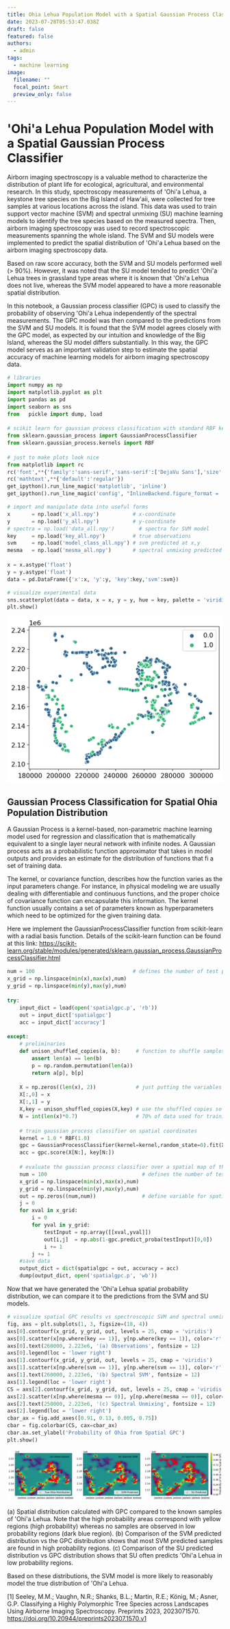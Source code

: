 ```yaml
---
title: Ohia Lehua Population Model with a Spatial Gaussian Process Classifier
date: 2023-07-28T05:53:47.038Z
draft: false
featured: false
authors:
  - admin
tags:
  - machine learning
image:
  filename: ""
  focal_point: Smart
  preview_only: false
---
```

# 'Ohi'a Lehua Population Model with a Spatial Gaussian Process Classifier

Airborn imaging spectroscopy is a valuable method to characterize the distribution of plant life for ecological, agricultural, and environmental research. In this study, spectroscopy measurements of 'Ohi'a Lehua, a keystone tree species on the Big Island of Haw'aii, were collected for tree samples at various locations across the island. This data was used to train support vector machine (SVM) and spectral unmixing (SU) machine learning models to identify the tree species based on the measured spectra. Then, airborn imaging spectroscopy was used to record spectroscopic measurements spanning the whole island. The SVM and SU models were implemented to predict the spatial distribution of 'Ohi'a Lehua based on the airborn imaging spectroscopy data. 

Based on raw score accuracy, both the SVM and SU models performed well (> 90%). However, it was noted that the SU model tended to predict 'Ohi'a Lehua trees in grassland type areas where it is known that 'Ohi'a Lehua does not live, whereas the SVM model appeared to have a more reasonable spatial distribution.     

In this notebook, a Gaussian process classifier (GPC) is used to classify the probability of observing 'Ohi'a Lehua independently of the spectral measurements. The GPC model was then compared to the predictions from the SVM and SU models. It is found that the SVM model agrees closely with the GPC model, as expected by our intuition and knowledge of the Big Island, whereas the SU model differs substantially. In this way, the GPC model serves as an important validation step to estimate the spatial accuracy of machine learning models for airborn imaging spectroscopy data. 


```python
# libraries
import numpy as np
import matplotlib.pyplot as plt
import pandas as pd
import seaborn as sns
from   pickle import dump, load

# scikit learn for gaussian process classification with standard RBF kernel
from sklearn.gaussian_process import GaussianProcessClassifier
from sklearn.gaussian_process.kernels import RBF

# just to make plots look nice
from matplotlib import rc
rc('font',**{'family':'sans-serif','sans-serif':['DejaVu Sans'],'size':12})
rc('mathtext',**{'default':'regular'})
get_ipython().run_line_magic('matplotlib', 'inline')
get_ipython().run_line_magic('config', "InlineBackend.figure_format = 'retina'")
```


```python
# import and manipulate data into useful forms
x       = np.load('x_all.npy')           # x-coordinate
y       = np.load('y_all.npy')           # y-coordinate
# spectra = np.load('data_all.npy')        # spectra for SVM model
key     = np.load('key_all.npy')         # true observations
svm     = np.load('model_class_all.npy') # svm predicted at x,y
mesma   = np.load('mesma_all.npy')       # spectral unmixing predicted at x,y

x = x.astype('float')    
y = y.astype('float')
data = pd.DataFrame({'x':x, 'y':y, 'key':key,'svm':svm})
```


```python
# visualize experimental data
sns.scatterplot(data = data, x = x, y = y, hue = key, palette = 'viridis')
plt.show()
```


    
![png](output_4_0.png)
    


## Gaussian Process Classification for Spatial Ohia Population Distribution

A Gaussian Process is a kernel-based, non-parametric machine learning model used for regression and classification that is mathematically equivalent to a single layer neural network with infinite nodes. A Gaussian process acts as a probabilistic function approximator that takes in model outputs and provides an estimate for the distribution of functions that fi a set of training data. 

The kernel, or covariance function, describes how the function varies as the input parameters change. For instance, in physical modeling we are usually dealing with differentiable and continuous functions, and the proper choice of covariance function can encapsulate this information. The kernel function usually contains a set of parameters known as hyperparameters which need to be optimized for the given training data.  

Here we implement the GaussianProcessClassifier function from scikit-learn with a radial basis function. Details of the scikit-learn function can be found at this link: https://scikit-learn.org/stable/modules/generated/sklearn.gaussian_process.GaussianProcessClassifier.html


```python
num = 100                                # defines the number of test points across the map in x- and y-direction
x_grid = np.linspace(min(x),max(x),num)
y_grid = np.linspace(min(y),max(y),num)

try:
    input_dict = load(open('spatialgpc.p', 'rb'))
    out = input_dict['spatialgpc']
    acc = input_dict['accuracy']
    
except:
    # preliminaries
    def unison_shuffled_copies(a, b):     # function to shuffle samples in unison
        assert len(a) == len(b)
        p = np.random.permutation(len(a))
        return a[p], b[p]

    X = np.zeros((len(x), 2))             # just putting the variables into an easy to use form
    X[:,0] = x
    X[:,1] = y
    X,key = unison_shuffled_copies(X,key) # use the shuffled copies so training samples are randomized
    N = int(len(x)*0.7)                   # 70% of data used for training 

    # train gaussian process classifier on spatial coordinates
    kernel = 1.0 * RBF(1.0)
    gpc = GaussianProcessClassifier(kernel=kernel,random_state=0).fit(X[:N], key[:N])
    acc = gpc.score(X[N:], key[N:])

    # evaluate the gaussian process classifier over a spatial map of the island (takes ~20 minutes)
    num = 100                               # defines the number of test points across the map in x- and y-direction
    x_grid = np.linspace(min(x),max(x),num)
    y_grid = np.linspace(min(y),max(y),num)
    out = np.zeros((num,num))               # define variable for spatial map
    j = 0
    for xval in x_grid:
        i = 0
        for yval in y_grid:
            testInput = np.array([[xval,yval]])
            out[i,j]  = np.abs(1-gpc.predict_proba(testInput)[0,0])
            i += 1
        j += 1
    #save data    
    output_dict = dict(spatialgpc = out, accuracy = acc)
    dump(output_dict, open('spatialgpc.p', 'wb'))
```

Now that we have generated the 'Ohi'a Lehua spatial probability distribution, we can compare it to the predictions from the SVM and SU models.  


```python
# visualize spatial GPC results vs spectroscopic SVM and spectral unmixing results
fig, axs = plt.subplots(1, 3, figsize=(18, 4))
axs[0].contourf(x_grid, y_grid, out, levels = 25, cmap = 'viridis')
axs[0].scatter(x[np.where(key == 1)], y[np.where(key == 1)], color='r', alpha = 0.3, label = 'True Ohia Distribution')
axs[0].text(260000, 2.223e6, '(a) Observations', fontsize = 12)
axs[0].legend(loc = 'lower right')
axs[1].contourf(x_grid, y_grid, out, levels = 25, cmap = 'viridis')
axs[1].scatter(x[np.where(svm == 1)], y[np.where(svm == 1)], color='r', alpha = 0.3, label = 'SVM Predicted')
axs[1].text(260000, 2.223e6, '(b) Spectral SVM', fontsize = 12)
axs[1].legend(loc = 'lower right')
CS = axs[2].contourf(x_grid, y_grid, out, levels = 25, cmap = 'viridis')
axs[2].scatter(x[np.where(mesma == 0)], y[np.where(mesma == 0)], color='r', alpha = 0.3, label = 'SU Predicted')
axs[2].text(250000, 2.223e6, '(c) Spectral Unmixing', fontsize = 12)
axs[2].legend(loc = 'lower right')
cbar_ax = fig.add_axes([0.91, 0.13, 0.005, 0.75])
cbar = fig.colorbar(CS, cax=cbar_ax)
cbar.ax.set_ylabel('Probability of Ohia from Spatial GPC')
plt.show()
```


    
![png](output_9_0.png)
    


(a) Spatial distribution calculated with GPC compared to the known samples of 'Ohi'a Lehua. Note that the high probability areas correspond with yellow regions (high probability) whereas no samples are observed in low probability regions (dark blue region). (b) Comparison of the SVM predicted distribution vs the GPC distribution shows that most SVM predicted samples are found in high probability regions. (c) Comparison of the SU predicted distribution vs GPC distribution shows that SU often predicts 'Ohi'a Lehua in low probability regions.

Based on these distributions, the SVM model is more likely to reasonably model the true distribution of 'Ohi'a Lehua.

[1] Seeley, M.M.; Vaughn, N.R.; Shanks, B.L.; Martin, R.E.; König, M.; Asner, G.P. Classifying a Highly Polymorphic Tree Species across Landscapes Using Airborne Imaging Spectroscopy. Preprints 2023, 2023071570. https://doi.org/10.20944/preprints202307.1570.v1
